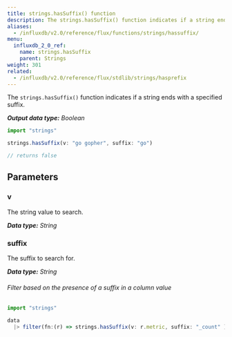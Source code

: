 ```yaml
---
title: strings.hasSuffix() function
description: The strings.hasSuffix() function indicates if a string ends with a specified suffix.
aliases:
  - /influxdb/v2.0/reference/flux/functions/strings/hassuffix/
menu:
  influxdb_2_0_ref:
    name: strings.hasSuffix
    parent: Strings
weight: 301
related:
  - /influxdb/v2.0/reference/flux/stdlib/strings/hasprefix
---
```


The `strings.hasSuffix()` function indicates if a string ends with a specified suffix.

_**Output data type:** Boolean_

```js
import "strings"

strings.hasSuffix(v: "go gopher", suffix: "go")

// returns false
```

## Parameters

### v
The string value to search.

_**Data type:** String_

### suffix
The suffix to search for.

_**Data type:** String_

###### Filter based on the presence of a suffix in a column value
```js
import "strings"

data
  |> filter(fn:(r) => strings.hasSuffix(v: r.metric, suffix: "_count" ))
```
